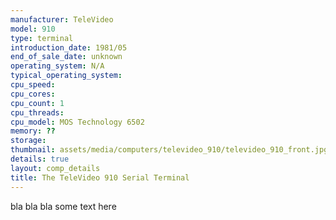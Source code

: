 ```yaml
---
manufacturer: TeleVideo
model: 910
type: terminal
introduction_date: 1981/05
end_of_sale_date: unknown
operating_system: N/A
typical_operating_system: 
cpu_speed:
cpu_cores:
cpu_count: 1
cpu_threads:
cpu_model: MOS Technology 6502
memory: ??
storage:
thumbnail: assets/media/computers/televideo_910/televideo_910_front.jpg
details: true
layout: comp_details
title: The TeleVideo 910 Serial Terminal
---
```


bla bla bla some text here
